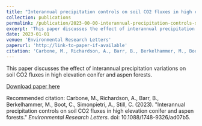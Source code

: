 ```yaml
---
title: "Interannual precipitation controls on soil CO2 fluxes in high elevation conifer and aspen forests"
collection: publications
permalink: /publication/2023-00-00-interannual-precipitation-controls-soil-co2
excerpt: 'This paper discusses the effect of interannual precipitation variations on soil CO2 fluxes in high elevation conifer and aspen forests.'
date: 2023-01-01
venue: 'Environmental Research Letters'
paperurl: 'http://link-to-paper-if-available'
citation: 'Carbone, M., Richardson, A., Barr, B., Berkelhammer, M., Boot, C., Simonpietri, A., Still, C. (2023). "Interannual precipitation controls on soil CO2 fluxes in high elevation conifer and aspen forests." <i>Environmental Research Letters</i>. doi: 10.1088/1748-9326/ad07b5.'
---
```

This paper discusses the effect of interannual precipitation variations on soil CO2 fluxes in high elevation conifer and aspen forests.

[Download paper here](http://link-to-paper-if-available)

Recommended citation: Carbone, M., Richardson, A., Barr, B., Berkelhammer, M., Boot, C., Simonpietri, A., Still, C. (2023). "Interannual precipitation controls on soil CO2 fluxes in high elevation conifer and aspen forests." <i>Environmental Research Letters</i>. doi: 10.1088/1748-9326/ad07b5.
